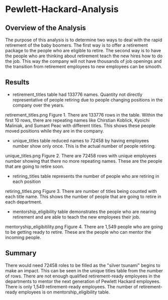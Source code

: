 # Pewlett-Hackard-Analysis
## Overview of the Analysis
The purpose of this analysis is to determine two ways to deal with the rapid retirement of the baby boomers. The first way is to offer a retirement package to the people who are eligible to retire. The second way is to have the people who are thinking about retirement teach the new hires how to do the job. This way the company will not have thousands of job openings and the transition from retirement employees to new employees can be smooth.

## Results
- retirement_titles table had 133776 names. Quantity not directly representative of people retiring due to people changing positions in the company over the years. 

retirement_titles.png
Figure 1. There are 133776 rows in the table. Within the first 10 rows, there are repeating names like Chirstian Koblick, Kyoichi Maliniak, and Sumant Peac with different titles. This shows these people moved positions while they are in the company.

- unique_titles table reduced names to 72458 by having employees number show only once. This is the actual number of people retiring.

unique_titles.png
Figure 2. There are 72458 rows with unique employees number showing that there no more repeating names. These are the people that are going to retire soon.

- retiring_titles table represents the number of people who are retiring in each position

retiring_titles.png
Figure 3. There are number of titles being counted with each title name. This shows the number of people that are going to retire in each department. 

- mentorship_eligibility table demonstrates the people who are nearing retirement and are able to teach the new employees their job.

mentoryship_eligibitility.png
Figure 4. There are 1,549 people who are going to be getting ready to retire. These are the people who can mentor the incoming people. 


## Summary
There would need 72458 roles to be filled as the "silver tsunami" begins to make an impact. This can be seen in the unique titles table from the number of rows. 
There are not enough qualified retirement-ready employees in the departments to mentor the next generation of Pewlett Hackard employees. There is only 1,549 retirement-ready employees. The number of retirement-ready employees is on mentorship_eligibility table. 

